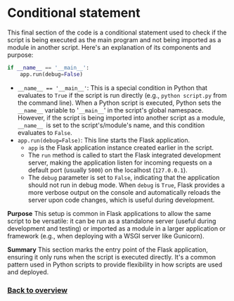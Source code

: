 # Conditional statement

This final section of the code is a conditional statement used to check if the script is being executed as the main program and not being imported as a module in another script. Here's an explanation of its components and purpose:

```python
if __name__ == '__main__':
    app.run(debug=False)
```

- `__name__ == '__main__'`: This is a special condition in Python that evaluates to `True` if the script is run directly (e.g., `python script.py` from the command line). When a Python script is executed, Python sets the `__name__` variable to '`__main__`' in the script's global namespace. However, if the script is being imported into another script as a module, `__name__ `is set to the script's/module's name, and this condition evaluates to `False`.
- `app.run(debug=False)`: This line starts the Flask application.
    - `app` is the Flask application instance created earlier in the script.
    - The `run` method is called to start the Flask integrated development server, making the application listen for incoming requests on a default port (usually `5000`) on the localhost (`127.0.0.1`).
    - The `debug` parameter is set to `False`, indicating that the application should not run in debug mode. When `debug` is `True`, Flask provides a more verbose output on the console and automatically reloads the server upon code changes, which is useful during development.

**Purpose**
This setup is common in Flask applications to allow the same script to be versatile: it can be run as a standalone server (useful during development and testing) or imported as a module in a larger application or framework (e.g., when deploying with a WSGI server like Gunicorn).

**Summary**
This section marks the entry point of the Flask application, ensuring it only runs when the script is executed directly. It's a common pattern used in Python scripts to provide flexibility in how scripts are used and deployed.

### [Back to overview](/detailed-overview/3.%20Detailed%20overview.md)